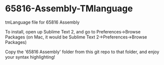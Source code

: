65816-Assembly-TMlanguage
=========================

tmLanguage file for 65816 Assembly

To install, open up Sublime Text 2, and go to Preferences->Browse Packages (on Mac, it would be Sublime Text 2->Preferences->Browse Packages)

Copy the '65816 Assembly' folder from this git repo to that folder, and enjoy your syntax highlighting!
